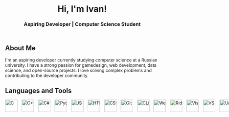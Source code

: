 <!DOCTYPE html>
<html lang="en">
<head>
  <meta charset="UTF-8">
</head>
<body>

<!-- Header Section -->
<header>
  <h1>Hi, I'm Ivan!</h1>
  <h3>Aspiring Developer | Computer Science Student</h3>
</header>

<div class="container">

  <!-- About Me Section -->
  <div class="section">
    <h2>About Me</h2>
    <p>I'm an aspiring developer currently studying computer science at a Russian university. I have a strong passion for gamedesign, web development, data science, and open-source projects. I love solving complex problems and contributing to the developer community.</p>
  </div>

<!-- Skills Section -->
<div class="section">
  <h2>Languages and Tools</h2>
  <div style="white-space: nowrap;">
    <span style="display: inline-block; margin-right: 10px;">
      <img src="https://cdn.jsdelivr.net/gh/devicons/devicon@latest/icons/c/c-original.svg" title="C" width="40" height="40"/>
    </span>
    <span style="display: inline-block; margin-right: 10px;">
      <img src="https://cdn.jsdelivr.net/gh/devicons/devicon@latest/icons/cplusplus/cplusplus-original.svg" title="C++" width="40" height="40"/>
    </span>
    <span style="display: inline-block; margin-right: 10px;">
      <img src="https://cdn.jsdelivr.net/gh/devicons/devicon@latest/icons/csharp/csharp-original.svg" title="C#" width="40" height="40"/>
    </span>
    <span style="display: inline-block; margin-right: 10px;">
      <img src="https://cdn.jsdelivr.net/gh/devicons/devicon@latest/icons/python/python-original.svg" title="Python" width="40" height="40"/>
    </span>
    <span style="display: inline-block; margin-right: 10px;">
      <span style="display: inline-block; margin-right: 10px;">
      <img src="https://cdn.jsdelivr.net/gh/devicons/devicon@latest/icons/javascript/javascript-original.svg" title="JS" width="40" height="40"/>
    </span>
      <img src="https://cdn.jsdelivr.net/gh/devicons/devicon@latest/icons/html5/html5-original.svg" title="HTML5" width="40" height="40"/>
    </span>
    <span style="display: inline-block; margin-right: 10px;">
      <img src="https://cdn.jsdelivr.net/gh/devicons/devicon@latest/icons/css3/css3-original.svg" title="CSS3" width="40" height="40"/>
    </span>
    <span style="display: inline-block; margin-right: 10px;">
      <img src="https://cdn.jsdelivr.net/gh/devicons/devicon@latest/icons/git/git-original.svg" title="Git" width="40" height="40"/>
    </span>
    <span style="display: inline-block; margin-right: 10px;">
      <img src="https://cdn.jsdelivr.net/gh/devicons/devicon@latest/icons/clion/clion-original.svg" title="CLion" width="40" height="40"/>
    </span>
    <span style="display: inline-block; margin-right: 10px;">
      <img src="https://cdn.jsdelivr.net/gh/devicons/devicon@latest/icons/webstorm/webstorm-original.svg" title="WebStorm" width="40" height="40"/>
    </span>
    <span style="display: inline-block; margin-right: 10px;">
      <img src="https://cdn.jsdelivr.net/gh/devicons/devicon@latest/icons/rider/rider-original.svg" title="Rider" width="40" height="40"/>
    </span>
    <span style="display: inline-block; margin-right: 10px;">
      <img src="https://cdn.jsdelivr.net/gh/devicons/devicon@latest/icons/visualstudio/visualstudio-original.svg" title="Visual Studio" width="40" height="40"/>
    </span>
    <span style="display: inline-block; margin-right: 10px;">
      <img src="https://cdn.jsdelivr.net/gh/devicons/devicon@latest/icons/vscode/vscode-original.svg" title="VS Code" width="40" height="40"/>
    </span>
    <span style="display: inline-block; margin-right: 10px;">
      <img src="https://cdn.jsdelivr.net/gh/devicons/devicon@latest/icons/unity/unity-original.svg" title="Unity" width="40" height="40"/>
    </span>
  </div>
</div>


<!-- Footer Section -->
<footer>
  <p></p>
</footer>

</body>
</html>
